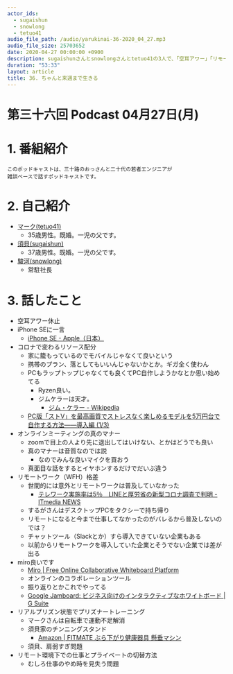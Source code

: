 ```yaml
---
actor_ids:
  - sugaishun
  - snowlong
  - tetuo41
audio_file_path: /audio/yarukinai-36-2020_04_27.mp3
audio_file_size: 25703652
date: 2020-04-27 00:00:00 +0900
description: sugaishunさんとsnowlongさんとtetuo41の3人で、「空耳アワー」「リモートワーク」「miro」について話しました。
duration: "53:33"
layout: article
title: 36. ちゃんと来週まで生きる
---
```


# 第三十六回 Podcast 04月27日(月)

# 1. 番組紹介
    このポッドキャストは、三十路のおっさんと二十代の若者エンジニアが
    雑談ベースで話すポッドキャストです。

# 2. 自己紹介
- [マーク(tetuo41)](https://twitter.com/tetuo41)
    - 35歳男性。既婚。一児の父です。
- [須貝(sugaishun)](https://twitter.com/sugaishun)
    - 37歳男性。既婚。一児の父です。
- [駿河(snowlong)](https://twitter.com/_snowlong)
    - 常駐社長

# 3. 話したこと
- 空耳アワー休止
- iPhone SEに一言
    - [iPhone SE - Apple（日本）](https://www.apple.com/jp/iphone-se/)
- コロナで変わるリソース配分
    - 家に籠もっているのでモバイルじゃなくて良いという
    - 携帯のプラン、落としてもいいんじゃないかとか。ギガ全く使わん
    - PCもラップトップじゃなくても良くてPC自作しようかなとか思い始めてる
        - Ryzen良い。
        - ジムケラーは天才。
            - [ジム・ケラー - Wikipedia](https://ja.wikipedia.org/wiki/%E3%82%B8%E3%83%A0%E3%83%BB%E3%82%B1%E3%83%A9%E3%83%BC)
    - [PC版「ストV」を最高画質でストレスなく楽しめるモデルを5万円台で自作する方法――導入編 (1/3)](https://www.itmedia.co.jp/pcuser/articles/2003/23/news070.html)
- オンラインミーティングの真のマナー
    - zoomで目上の人より先に退出してはいけない、とかはどうでも良い
    - 真のマナーは音質なのでは説
        - なのでみんな良いマイクを買おう
    - 真面目な話をするとイヤホンするだけでだいぶ違う
- リモートワーク（WFH）格差
    - 世間的には意外とリモートワークは普及していなかった
        - [テレワーク実施率は5％　LINEと厚労省の新型コロナ調査で判明 - ITmedia NEWS](https://www.itmedia.co.jp/news/articles/2004/06/news088.html)
    - するがさんはデスクトップPCをタクシーで持ち帰り
    - リモートになると今まで仕事してなかったのがバレるから普及しないのでは？
    - チャットツール（Slackとか）すら導入できていない企業もある
    - 以前からリモートワークを導入していた企業とそうでない企業では差が出る
- miro良いです
    - [Miro | Free Online Collaborative Whiteboard Platform](https://miro.com/)
    - オンラインのコラボレーションツール
    - 振り返りとかこれでやってる
    - [Google Jamboard: ビジネス向けのインタラクティブなホワイトボード | G Suite](https://gsuite.google.co.jp/intl/ja/products/jamboard/)
- リアルプリズン状態でプリズナートレーニング
    - マークさんは自転車で運動不足解消
    - 須貝家のチンニングスタンド
        - [Amazon | FITMATE ぶら下がり健康器具 懸垂マシン](https://www.amazon.co.jp/gp/product/B07N19V515/)
    - 須貝、肩弱すぎ問題
- リモート環境下での仕事とプライベートの切替方法
    - むしろ仕事のやめ時を見失う問題

